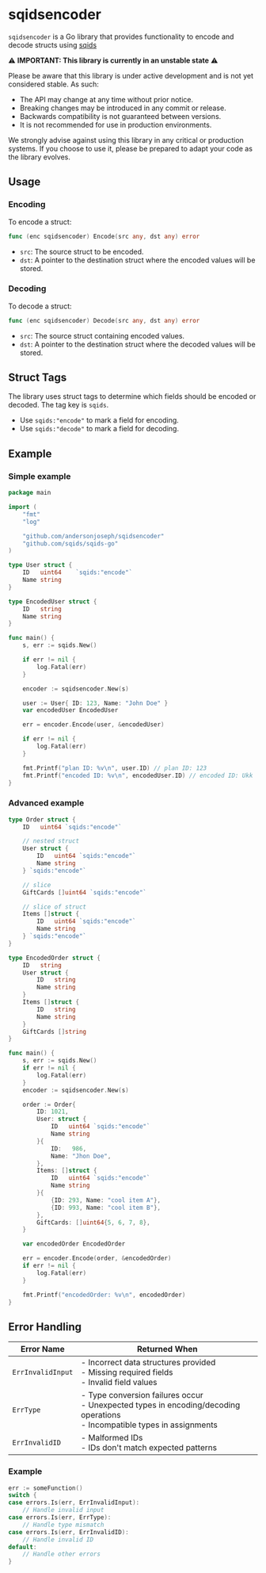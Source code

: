 # sqidsencoder

`sqidsencoder` is a Go library that provides functionality to encode and decode structs using [sqids](https://github.com/sqids/sqids-go)

⚠️ **IMPORTANT: This library is currently in an unstable state** ⚠️

Please be aware that this library is under active development and is not yet considered stable. As such:

- The API may change at any time without prior notice.
- Breaking changes may be introduced in any commit or release.
- Backwards compatibility is not guaranteed between versions.
- It is not recommended for use in production environments.

We strongly advise against using this library in any critical or production systems. If you choose to use it, please be prepared to adapt your code as the library evolves.

## Usage

### Encoding

To encode a struct:

```go
func (enc sqidsencoder) Encode(src any, dst any) error
```

- `src`: The source struct to be encoded.
- `dst`: A pointer to the destination struct where the encoded values will be stored.

### Decoding

To decode a struct:

```go
func (enc sqidsencoder) Decode(src any, dst any) error
```

- `src`: The source struct containing encoded values.
- `dst`: A pointer to the destination struct where the decoded values will be stored.

## Struct Tags

The library uses struct tags to determine which fields should be encoded or decoded. The tag key is `sqids`.

- Use `sqids:"encode"` to mark a field for encoding.
- Use `sqids:"decode"` to mark a field for decoding.

## Example

### Simple example
```go
package main

import (
	"fmt"
	"log"

	"github.com/andersonjoseph/sqidsencoder"
	"github.com/sqids/sqids-go"
)

type User struct {
    ID   uint64    `sqids:"encode"`
    Name string
}

type EncodedUser struct {
    ID   string
    Name string
}

func main() {
    s, err := sqids.New()

    if err != nil {
        log.Fatal(err)
    }

    encoder := sqidsencoder.New(s)

    user := User{ ID: 123, Name: "John Doe" }
    var encodedUser EncodedUser

    err = encoder.Encode(user, &encodedUser)

    if err != nil {
        log.Fatal(err)
    }

    fmt.Printf("plan ID: %v\n", user.ID) // plan ID: 123
    fmt.Printf("encoded ID: %v\n", encodedUser.ID) // encoded ID: Ukk
}
```

### Advanced example
```go
type Order struct {
	ID   uint64 `sqids:"encode"`

    // nested struct
	User struct {
		ID   uint64 `sqids:"encode"`
		Name string
	} `sqids:"encode"`

    // slice
	GiftCards []uint64 `sqids:"encode"`

    // slice of struct
	Items []struct {
		ID   uint64 `sqids:"encode"`
		Name string
	} `sqids:"encode"`
}

type EncodedOrder struct {
	ID   string
	User struct {
		ID   string
		Name string
	}
	Items []struct {
		ID   string
		Name string
	}
	GiftCards []string
}

func main() {
	s, err := sqids.New()
	if err != nil {
		log.Fatal(err)
	}
	encoder := sqidsencoder.New(s)

	order := Order{
		ID: 1021,
		User: struct {
			ID   uint64 `sqids:"encode"`
			Name string
		}{
			ID:   986,
			Name: "Jhon Doe",
		},
		Items: []struct {
			ID   uint64 `sqids:"encode"`
			Name string
		}{
			{ID: 293, Name: "cool item A"},
			{ID: 993, Name: "cool item B"},
		},
		GiftCards: []uint64{5, 6, 7, 8},
	}

	var encodedOrder EncodedOrder

	err = encoder.Encode(order, &encodedOrder)
	if err != nil {
		log.Fatal(err)
	}

	fmt.Printf("encodedOrder: %v\n", encodedOrder)
}
```

## Error Handling

| Error Name | Returned When |
|------------|---------------|
| `ErrInvalidInput` | - Incorrect data structures provided<br>- Missing required fields<br>- Invalid field values |
| `ErrType` | - Type conversion failures occur<br>- Unexpected types in encoding/decoding operations<br>- Incompatible types in assignments |
| `ErrInvalidID` | - Malformed IDs<br>- IDs don't match expected patterns<br>|

### Example

```go
err := someFunction()
switch {
case errors.Is(err, ErrInvalidInput):
    // Handle invalid input
case errors.Is(err, ErrType):
    // Handle type mismatch
case errors.Is(err, ErrInvalidID):
    // Handle invalid ID
default:
    // Handle other errors
}
